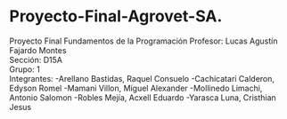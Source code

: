 # Proyecto-Final-Agrovet-SA.
Proyecto Final Fundamentos de la Programación
Profesor: Lucas Agustín Fajardo Montes  
Sección: D15A  
Grupo: 1  
Integrantes: 
-Arellano Bastidas, Raquel Consuelo
-Cachicatari Calderon, Edyson Romel
-Mamani Villon, Miguel Alexander
-Mollinedo Limachi, Antonio Salomon
-Robles Mejía, Acxell Eduardo
-Yarasca Luna, Cristhian Jesus
